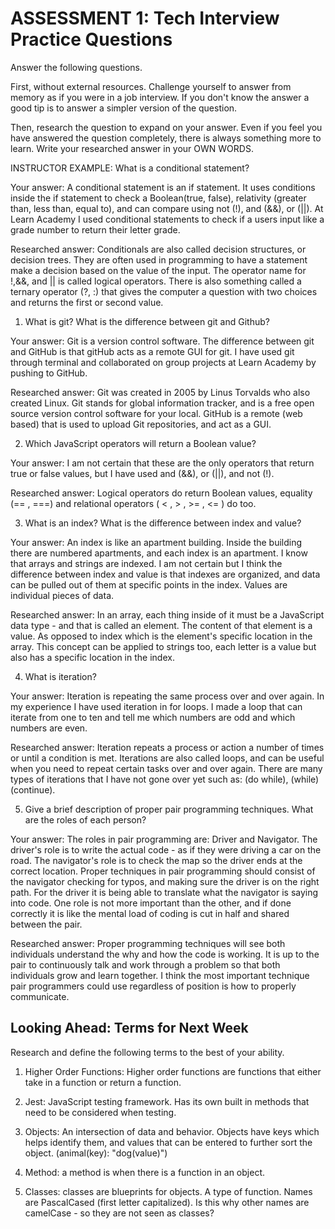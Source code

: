 # ASSESSMENT 1: Tech Interview Practice Questions
Answer the following questions.

First, without external resources. Challenge yourself to answer from memory as if you were in a job interview. If you don't know the answer a good tip is to answer a simpler version of the question.

Then, research the question to expand on your answer. Even if you feel you have answered the question completely, there is always something more to learn. Write your researched answer in your OWN WORDS.

INSTRUCTOR EXAMPLE: What is a conditional statement?

  Your answer: A conditional statement is an if statement. It uses conditions inside the if statement to check a Boolean(true, false), relativity (greater than, less than, equal to), and can compare using not (!), and (&&), or (||). At Learn Academy I used conditional statements to check if a users input like a grade number to return their letter grade.

  Researched answer: Conditionals are also called decision structures, or decision trees. They are often used in programming to have a statement make a decision based on the value of the input. The operator name for !,&&, and || is called logical operators. There is also something called a ternary operator (?, :) that gives the computer a question with two choices and returns the first or second value.



1. What is git? What is the difference between git and Github?

  Your answer: Git is a version control software. The difference between git and GitHub is that gitHub acts as a remote GUI for git. I have used git through terminal and collaborated on group projects at Learn Academy by pushing to GitHub.

  Researched answer: Git was created in 2005 by Linus Torvalds who also created Linux. Git stands for global information tracker, and is a free open source version control software for your local. GitHub is a remote (web based) that is used to upload Git repositories, and act as a GUI.



2. Which JavaScript operators will return a Boolean value?

  Your answer: I am not certain that these are the only operators that return true or false values, but I have used and (&&), or (||), and not (!).

  Researched answer: Logical operators do return Boolean values, equality (== , ===) and relational operators ( < , > , >= , <= ) do too.



3. What is an index? What is the difference between index and value?

  Your answer: An index is like an apartment building. Inside the building there are numbered apartments, and each index is an apartment. I know that arrays and strings are indexed. I am not certain but I think the difference between index and value is that indexes are organized, and data can be pulled out of them at specific points in the index. Values are individual pieces of data.

  Researched answer: In an array, each thing inside of it must be a JavaScript data type - and that is called an element. The content of that element is a value. As opposed to index which is the element's specific location in the array. This concept can be applied to strings too, each letter is a value but also has a specific location in the index.



4. What is iteration?

  Your answer: Iteration is repeating the same process over and over again. In my experience I have used iteration in for loops. I made a loop that can iterate from one to ten and tell me which numbers are odd and which numbers are even.

  Researched answer: Iteration repeats a process or action a number of times or until a condition is met. Iterations are also called loops, and can be useful when you need to repeat certain tasks over and over again. There are many types of iterations that I have not gone over yet such as: (do while), (while) (continue).



5. Give a brief description of proper pair programming techniques. What are the roles of each person?

  Your answer: The roles in pair programming are: Driver and Navigator. The driver's role is to write the actual code - as if they were driving a car on the road. The navigator's role is to check the map so the driver ends at the correct location. Proper techniques in pair programming should consist of the navigator checking for typos, and making sure the driver is on the right path. For the driver it is being able to translate what the navigator is saying into code. One role is not more important than the other, and if done correctly it is like the mental load of coding is cut in half and shared between the pair.

  Researched answer: Proper programming techniques will see both individuals understand the why and how the code is working. It is up to the pair to continuously talk and work through a problem so that both individuals grow and learn together. I think the most important technique pair programmers could use regardless of position is how to properly communicate.



## Looking Ahead: Terms for Next Week

Research and define the following terms to the best of your ability.

1. Higher Order Functions: Higher order functions are functions that either take in a function or return a function.

2. Jest: JavaScript testing framework. Has its own built in methods that need to be considered when testing.

3. Objects: An intersection of data and behavior. Objects have keys which helps identify them, and values that can be entered to further sort the object. (animal(key): "dog(value)")

4. Method: a method is when there is a function in an object.

5. Classes: classes are blueprints for objects. A type of function. Names are PascalCased (first letter capitalized). Is this why other names are camelCase - so they are not seen as classes?
